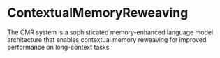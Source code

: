 # ContextualMemoryReweaving
The CMR system is a sophisticated memory-enhanced language model architecture that enables contextual memory reweaving for improved performance on long-context tasks
